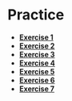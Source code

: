 # Practice

- **[Exercise 1](https://practice-medgrupo.netlify.app/exercicio-1/)**
- **[Exercise 2](https://exercise-storybook.netlify.app)**
- **[Exercise 3](https://practice-medgrupo.netlify.app/exercicio-3/)**
- **[Exercise 4](https://practice-medgrupo.netlify.app/exercicio-4/)**
- **[Exercise 5](https://practice-medgrupo.netlify.app/exercicio-5/)**
- **[Exercise 6](https://practice-medgrupo.netlify.app/exercicio-6/)**
- **[Exercise 7](https://exercicio-7.netlify.app/)**
